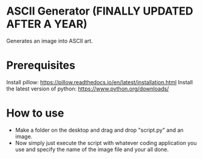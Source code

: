# ASCII Generator (FINALLY UPDATED AFTER A YEAR)
Generates an image into ASCII art.

# Prerequisites
Install pillow: https://pillow.readthedocs.io/en/latest/installation.html
Install the latest version of python: https://www.python.org/downloads/

# How to use
* Make a folder on the desktop and drag and drop "script.py" and an image.
* Now simply just execute the script with whatever coding application you use and specify the name of the image file and your all done.
